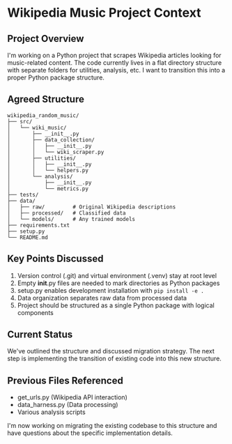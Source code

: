 # Wikipedia Music Project Context

## Project Overview
I'm working on a Python project that scrapes Wikipedia articles looking for music-related content. The code currently lives in a flat directory structure with separate folders for utilities, analysis, etc. I want to transition this into a proper Python package structure.

## Agreed Structure
```
wikipedia_random_music/
├── src/
│   └── wiki_music/
│       ├── __init__.py
│       ├── data_collection/
│       │   ├── __init__.py
│       │   └── wiki_scraper.py
│       ├── utilities/
│       │   ├── __init__.py
│       │   └── helpers.py
│       └── analysis/
│           ├── __init__.py
│           └── metrics.py
├── tests/
├── data/
│   ├── raw/         # Original Wikipedia descriptions
│   ├── processed/   # Classified data
│   └── models/      # Any trained models
├── requirements.txt
├── setup.py
└── README.md
```

## Key Points Discussed
1. Version control (.git) and virtual environment (.venv) stay at root level
2. Empty __init__.py files are needed to mark directories as Python packages
3. setup.py enables development installation with `pip install -e .`
4. Data organization separates raw data from processed data
5. Project should be structured as a single Python package with logical components

## Current Status
We've outlined the structure and discussed migration strategy. The next step is implementing the transition of existing code into this new structure.

## Previous Files Referenced
- get_urls.py (Wikipedia API interaction)
- data_harness.py (Data processing)
- Various analysis scripts

I'm now working on migrating the existing codebase to this structure and have questions about the specific implementation details.
